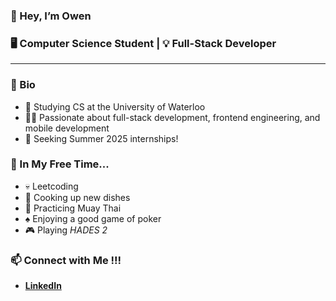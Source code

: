 ### 👋 Hey, I’m Owen

### 🖥️ Computer Science Student | 💡 Full-Stack Developer

---

### 📜 Bio
- 🏫 Studying CS at the University of Waterloo
- 🧑‍💻 Passionate about full-stack development, frontend engineering, and mobile development
- 👀 Seeking Summer 2025 internships!

### 🎉 In My Free Time...
- 💀 Leetcoding
- 🍳 Cooking up new dishes
- 🥊 Practicing Muay Thai
- ♠️ Enjoying a good game of poker
- 🎮 Playing *HADES 2*

### 📫 Connect with Me !!!
- **[LinkedIn](https://www.linkedin.com/in/owen-wong)**
